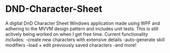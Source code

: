 # DND-Character-Sheet

A digital DnD Character Sheet Windows application made using WPF and adhering to the MVVM design pattern and includes unit tests. This is still acitvely being worked on when I get free time.
Current functionality includes: 
 -create new characters with extensive details 
 -auto-generate skill modifiers 
 -load + edit previously saved characters 
 -and more!

